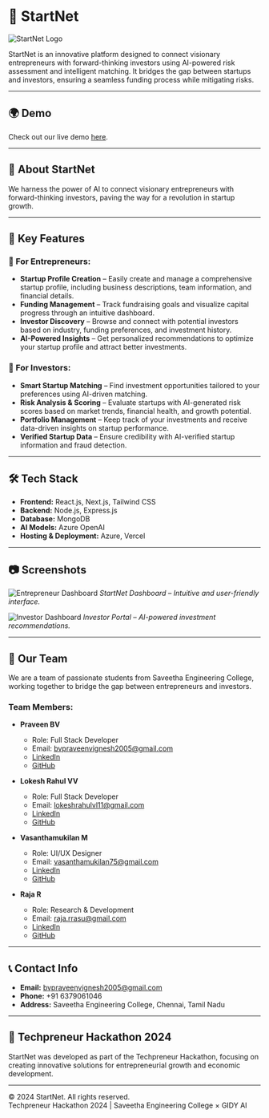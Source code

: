 # 🚀 StartNet  

![StartNet Logo](public/logo.png) 

StartNet is an innovative platform designed to connect visionary entrepreneurs with forward-thinking investors using AI-powered risk assessment and intelligent matching. It bridges the gap between startups and investors, ensuring a seamless funding process while mitigating risks.

---

## 🌍 Demo  

Check out our live demo [here](http://your-demo-link.com).

---

## 📌 About StartNet  

We harness the power of AI to connect visionary entrepreneurs with forward-thinking investors, paving the way for a revolution in startup growth.

---

## 🔑 Key Features  

### 🚀 For Entrepreneurs:  
- **Startup Profile Creation** – Easily create and manage a comprehensive startup profile, including business descriptions, team information, and financial details.  
- **Funding Management** – Track fundraising goals and visualize capital progress through an intuitive dashboard.  
- **Investor Discovery** – Browse and connect with potential investors based on industry, funding preferences, and investment history.  
- **AI-Powered Insights** – Get personalized recommendations to optimize your startup profile and attract better investments.  

### 💼 For Investors:  
- **Smart Startup Matching** – Find investment opportunities tailored to your preferences using AI-driven matching.  
- **Risk Analysis & Scoring** – Evaluate startups with AI-generated risk scores based on market trends, financial health, and growth potential.  
- **Portfolio Management** – Keep track of your investments and receive data-driven insights on startup performance.  
- **Verified Startup Data** – Ensure credibility with AI-verified startup information and fraud detection.  

---

## 🛠️ Tech Stack  

- **Frontend:** React.js, Next.js, Tailwind CSS  
- **Backend:** Node.js, Express.js  
- **Database:** MongoDB  
- **AI Models:** Azure OpenAI  
- **Hosting & Deployment:** Azure, Vercel  

---

## 📷 Screenshots  

![Entrepreneur Dashboard](https://github.com/user-attachments/assets/210b9770-43ba-4e65-8842-cc2f37e88f35)
*StartNet Dashboard – Intuitive and user-friendly interface.*  

![Investor Dashboard](https://github.com/user-attachments/assets/52ce05aa-2059-4004-90c3-8db580c89231)
*Investor Portal – AI-powered investment recommendations.*  

---

## 👥 Our Team  

We are a team of passionate students from Saveetha Engineering College, working together to bridge the gap between entrepreneurs and investors.

### Team Members:
- **Praveen BV**  
  - Role: Full Stack Developer  
  - Email: bvpraveenvignesh2005@gmail.com  
  - [LinkedIn](https://www.linkedin.com/in/praveen-bv-918830250/)  
  - [GitHub](https://github.com/Praveen22042005)  

- **Lokesh Rahul VV**  
  - Role: Full Stack Developer  
  - Email: lokeshrahulvl11@gmail.com  
  - [LinkedIn](https://www.linkedin.com/in/lokesh-rahul-066ab7277/)  
  - [GitHub](https://github.com/lokeshrahulv)  

- **Vasanthamukilan M**  
  - Role: UI/UX Designer  
  - Email: vasanthamukilan75@gmail.com  
  - [LinkedIn](https://www.linkedin.com/in/vasanthamukilan-m-11644b279/)  
  - [GitHub](https://github.com/Vasanthamukilan)  

- **Raja R**  
  - Role: Research & Development  
  - Email: raja.rrasu@gmail.com  
  - [LinkedIn](https://www.linkedin.com/in/raja-r-819299323/)  
  - [GitHub](https://github.com/Raja8334)  

---

## 📞 Contact Info  

- **Email:** bvpraveenvignesh2005@gmail.com  
- **Phone:** +91 6379061046  
- **Address:** Saveetha Engineering College, Chennai, Tamil Nadu  

---

## 🚀 Techpreneur Hackathon 2024  

StartNet was developed as part of the Techpreneur Hackathon, focusing on creating innovative solutions for entrepreneurial growth and economic development.

---

© 2024 StartNet. All rights reserved.  
Techpreneur Hackathon 2024 | Saveetha Engineering College × GIDY AI

